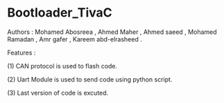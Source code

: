 # Bootloader_TivaC

Authors : Mohamed Abosreea , Ahmed Maher , Ahmed saeed , Mohamed Ramadan , Amr gafer , Kareem abd-elrasheed .

Features : 

 (1) CAN protocol is used to flash code.

 (2) Uart Module is used to send code using python script.

 (3) Last version of code is excuted.
